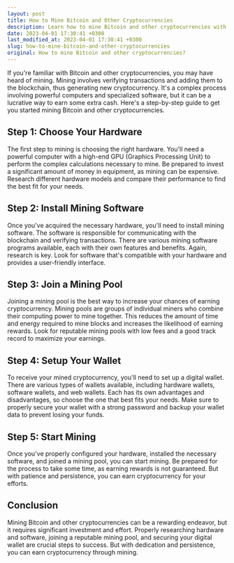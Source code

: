 ```yaml
---
layout: post
title: How to Mine Bitcoin and Other Cryptocurrencies
description: Learn how to mine Bitcoin and other cryptocurrencies with this comprehensive guide. Follow these steps and you'll be mining in no time.
date: 2023-04-01 17:30:41 +0300
last_modified_at: 2023-04-01 17:30:41 +0300
slug: how-to-mine-bitcoin-and-other-cryptocurrencies
original: How to mine Bitcoin and other cryptocurrencies?
---
```

If you're familiar with Bitcoin and other cryptocurrencies, you may have heard of mining. Mining involves verifying transactions and adding them to the blockchain, thus generating new cryptocurrency. It's a complex process involving powerful computers and specialized software, but it can be a lucrative way to earn some extra cash. Here's a step-by-step guide to get you started mining Bitcoin and other cryptocurrencies.

## Step 1: Choose Your Hardware

The first step to mining is choosing the right hardware. You'll need a powerful computer with a high-end GPU (Graphics Processing Unit) to perform the complex calculations necessary to mine. Be prepared to invest a significant amount of money in equipment, as mining can be expensive. Research different hardware models and compare their performance to find the best fit for your needs.

## Step 2: Install Mining Software

Once you've acquired the necessary hardware, you'll need to install mining software. The software is responsible for communicating with the blockchain and verifying transactions. There are various mining software programs available, each with their own features and benefits. Again, research is key. Look for software that's compatible with your hardware and provides a user-friendly interface.

## Step 3: Join a Mining Pool

Joining a mining pool is the best way to increase your chances of earning cryptocurrency. Mining pools are groups of individual miners who combine their computing power to mine together. This reduces the amount of time and energy required to mine blocks and increases the likelihood of earning rewards. Look for reputable mining pools with low fees and a good track record to maximize your earnings.

## Step 4: Setup Your Wallet

To receive your mined cryptocurrency, you'll need to set up a digital wallet. There are various types of wallets available, including hardware wallets, software wallets, and web wallets. Each has its own advantages and disadvantages, so choose the one that best fits your needs. Make sure to properly secure your wallet with a strong password and backup your wallet data to prevent losing your funds.

## Step 5: Start Mining

Once you've properly configured your hardware, installed the necessary software, and joined a mining pool, you can start mining. Be prepared for the process to take some time, as earning rewards is not guaranteed. But with patience and persistence, you can earn cryptocurrency for your efforts.

## Conclusion

Mining Bitcoin and other cryptocurrencies can be a rewarding endeavor, but it requires significant investment and effort. Properly researching hardware and software, joining a reputable mining pool, and securing your digital wallet are crucial steps to success. But with dedication and persistence, you can earn cryptocurrency through mining.